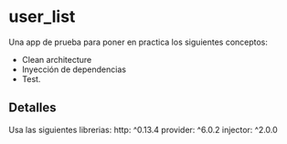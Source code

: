 # user_list

Una app de prueba para poner en practica los siguientes conceptos:

 - Clean architecture
 - Inyección de dependencias
 - Test.

## Detalles

Usa las siguientes librerias:
  http: ^0.13.4
  provider: ^6.0.2
  injector: ^2.0.0
